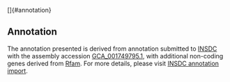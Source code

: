 []{#annotation}

Annotation
----------

The annotation presented is derived from annotation submitted to
[INSDC](http://www.insdc.org) with the assembly accession
[GCA\_001749795.1](http://www.ebi.ac.uk/ena/data/view/GCA_001749795.1),
with additional non-coding genes derived from
[Rfam](http://rfam.xfam.org/). For more details, please visit [INSDC
annotation
import](http://ensemblgenomes.org/info/data/insdc_annotation).
